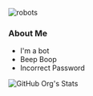 ![robots](https://user-images.githubusercontent.com/109922852/189556999-0b80d3a2-d33a-4ade-b186-515960872cd2.png)  
  
### About Me
- I'm a bot
- Beep Boop
- Incorrect Password

![GitHub Org's Stats](https://github-readme-stats.vercel.app/api?username=orgnotincluded&show_icons=true)
